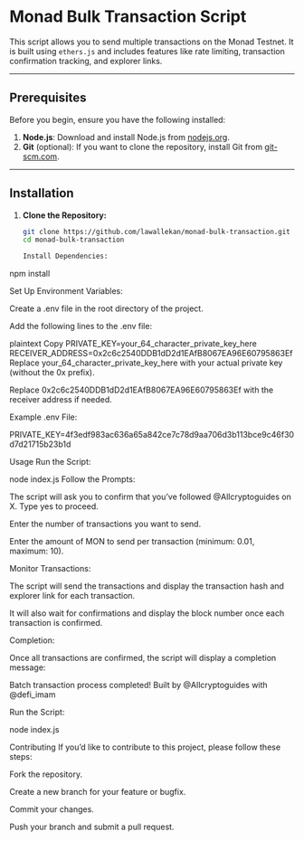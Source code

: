 # Monad Bulk Transaction Script

This script allows you to send multiple transactions on the Monad Testnet. It is built using `ethers.js` and includes features like rate limiting, transaction confirmation tracking, and explorer links.

---

## **Prerequisites**

Before you begin, ensure you have the following installed:

1. **Node.js**: Download and install Node.js from [nodejs.org](https://nodejs.org/).
2. **Git** (optional): If you want to clone the repository, install Git from [git-scm.com](https://git-scm.com/).

---

## **Installation**

1. **Clone the Repository:**
   ```bash
   git clone https://github.com/lawallekan/monad-bulk-transaction.git
   cd monad-bulk-transaction

   Install Dependencies:


npm install

Set Up Environment Variables:

Create a .env file in the root directory of the project.

Add the following lines to the .env file:

plaintext
Copy
PRIVATE_KEY=your_64_character_private_key_here
RECEIVER_ADDRESS=0x2c6c2540DDB1dD2d1EAfB8067EA96E60795863Ef
Replace your_64_character_private_key_here with your actual private key (without the 0x prefix).

Replace 0x2c6c2540DDB1dD2d1EAfB8067EA96E60795863Ef with the receiver address if needed.

Example .env File:


PRIVATE_KEY=4f3edf983ac636a65a842ce7c78d9aa706d3b113bce9c46f30d7d21715b23b1d

Usage
Run the Script:


node index.js
Follow the Prompts:

The script will ask you to confirm that you’ve followed @Allcryptoguides on X. Type yes to proceed.

Enter the number of transactions you want to send.

Enter the amount of MON to send per transaction (minimum: 0.01, maximum: 10).

Monitor Transactions:

The script will send the transactions and display the transaction hash and explorer link for each transaction.

It will also wait for confirmations and display the block number once each transaction is confirmed.

Completion:

Once all transactions are confirmed, the script will display a completion message:


Batch transaction process completed!
Built by @Allcryptoguides with @defi_imam



Run the Script:

node index.js


Contributing
If you’d like to contribute to this project, please follow these steps:

Fork the repository.

Create a new branch for your feature or bugfix.

Commit your changes.

Push your branch and submit a pull request.






